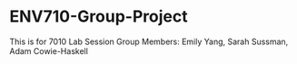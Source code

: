 # ENV710-Group-Project
This is for 7010 Lab Session
Group Members: Emily Yang, Sarah Sussman, Adam Cowie-Haskell
